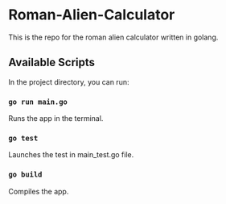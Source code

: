 # Roman-Alien-Calculator

This is the repo for the roman alien calculator written in golang.

## Available Scripts

In the project directory, you can run:

### `go run main.go`

Runs the app in the terminal.

### `go test`

Launches the test in main_test.go file.

### `go build`

Compiles the app.
